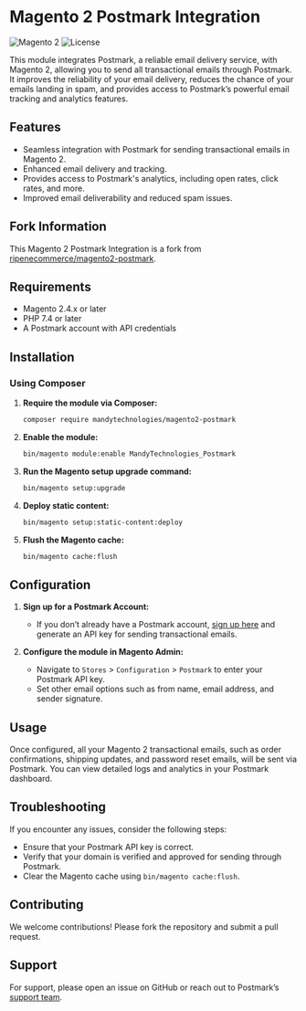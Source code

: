 
# Magento 2 Postmark Integration

![Magento 2](https://img.shields.io/badge/Magento-2.4-brightgreen.svg)
![License](https://img.shields.io/badge/license-MIT-blue.svg)

This module integrates Postmark, a reliable email delivery service, with Magento 2, allowing you to send all transactional emails through Postmark. It improves the reliability of your email delivery, reduces the chance of your emails landing in spam, and provides access to Postmark’s powerful email tracking and analytics features.

## Features

- Seamless integration with Postmark for sending transactional emails in Magento 2.
- Enhanced email delivery and tracking.
- Provides access to Postmark's analytics, including open rates, click rates, and more.
- Improved email deliverability and reduced spam issues.

## Fork Information

This Magento 2 Postmark Integration is a fork from [ripenecommerce/magento2-postmark](https://github.com/ripenecommerce/magento2-postmark).

## Requirements

- Magento 2.4.x or later
- PHP 7.4 or later
- A Postmark account with API credentials

## Installation

### Using Composer

1. **Require the module via Composer:**
   ```bash
   composer require mandytechnologies/magento2-postmark
   ```

2. **Enable the module:**
   ```bash
   bin/magento module:enable MandyTechnologies_Postmark
   ```

3. **Run the Magento setup upgrade command:**
   ```bash
   bin/magento setup:upgrade
   ```

4. **Deploy static content:**
   ```bash
   bin/magento setup:static-content:deploy
   ```

5. **Flush the Magento cache:**
   ```bash
   bin/magento cache:flush
   ```

## Configuration

1. **Sign up for a Postmark Account:**
   - If you don’t already have a Postmark account, [sign up here](https://postmarkapp.com/sign_up) and generate an API key for sending transactional emails.
   
2. **Configure the module in Magento Admin:**
   - Navigate to `Stores` > `Configuration` > `Postmark` to enter your Postmark API key.
   - Set other email options such as from name, email address, and sender signature.

## Usage

Once configured, all your Magento 2 transactional emails, such as order confirmations, shipping updates, and password reset emails, will be sent via Postmark. You can view detailed logs and analytics in your Postmark dashboard.

## Troubleshooting

If you encounter any issues, consider the following steps:

- Ensure that your Postmark API key is correct.
- Verify that your domain is verified and approved for sending through Postmark.
- Clear the Magento cache using `bin/magento cache:flush`.

## Contributing

We welcome contributions! Please fork the repository and submit a pull request.

## Support

For support, please open an issue on GitHub or reach out to Postmark’s [support team](https://postmarkapp.com/support).
